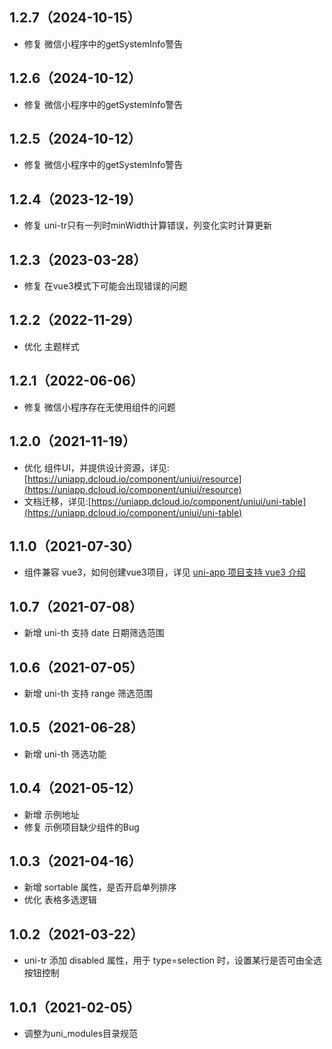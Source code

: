 ## 1.2.7（2024-10-15）
- 修复 微信小程序中的getSystemInfo警告
## 1.2.6（2024-10-12）
- 修复 微信小程序中的getSystemInfo警告
## 1.2.5（2024-10-12）
- 修复 微信小程序中的getSystemInfo警告
## 1.2.4（2023-12-19）
- 修复 uni-tr只有一列时minWidth计算错误，列变化实时计算更新
## 1.2.3（2023-03-28）
- 修复 在vue3模式下可能会出现错误的问题
## 1.2.2（2022-11-29）
- 优化 主题样式
## 1.2.1（2022-06-06）
- 修复 微信小程序存在无使用组件的问题
## 1.2.0（2021-11-19）
- 优化 组件UI，并提供设计资源，详见:[https://uniapp.dcloud.io/component/uniui/resource](https://uniapp.dcloud.io/component/uniui/resource)
- 文档迁移，详见:[https://uniapp.dcloud.io/component/uniui/uni-table](https://uniapp.dcloud.io/component/uniui/uni-table)
## 1.1.0（2021-07-30）
- 组件兼容 vue3，如何创建vue3项目，详见 [uni-app 项目支持 vue3 介绍](https://ask.dcloud.net.cn/article/37834)
## 1.0.7（2021-07-08）
- 新增 uni-th 支持 date 日期筛选范围
## 1.0.6（2021-07-05）
- 新增 uni-th 支持 range 筛选范围
## 1.0.5（2021-06-28）
- 新增 uni-th 筛选功能
## 1.0.4（2021-05-12）
- 新增 示例地址
- 修复 示例项目缺少组件的Bug
## 1.0.3（2021-04-16）
- 新增 sortable 属性，是否开启单列排序
- 优化 表格多选逻辑
## 1.0.2（2021-03-22）
- uni-tr 添加 disabled 属性，用于 type=selection 时，设置某行是否可由全选按钮控制
## 1.0.1（2021-02-05）
- 调整为uni_modules目录规范
